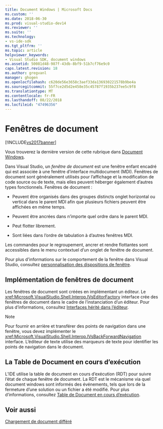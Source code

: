 ```yaml
---
title: Document Windows | Microsoft Docs
ms.custom: ''
ms.date: 2018-06-30
ms.prod: visual-studio-dev14
ms.reviewer: ''
ms.suite: ''
ms.technology:
- vs-ide-sdk
ms.tgt_pltfrm: ''
ms.topic: article
helpviewer_keywords:
- Visual Studio SDK, document windows
ms.assetid: 50081d48-987f-43db-8bf9-51b7cf76e9c0
caps.latest.revision: 18
ms.author: gregvanl
manager: ghogen
ms.openlocfilehash: c620de56e3658c3aef33da136930221578b9be4a
ms.sourcegitcommit: 55f7ce2d5d2e458e35c45787f1935b237ee5c9f8
ms.translationtype: MT
ms.contentlocale: fr-FR
ms.lasthandoff: 08/22/2018
ms.locfileid: "47496356"
---
```

# <a name="document-windows"></a>Fenêtres de document
[!INCLUDE[vs2017banner](../../includes/vs2017banner.md)]

Vous trouverez la dernière version de cette rubrique dans [Document Windows](https://docs.microsoft.com/visualstudio/extensibility/internals/document-windows).  
  
Dans Visual Studio, un *fenêtre de document* est une fenêtre enfant encadré qui est associée à une fenêtre d’interface multidocument (MDI). Fenêtres de document sont généralement utilisés pour l’affichage et la modification de code source ou de texte, mais elles peuvent héberger également d’autres types fonctionnels. Fenêtres de document :  
  
-   Peuvent être organisés dans des groupes distincts onglet horizontal ou vertical dans le parent MDI afin que plusieurs fichiers peuvent être affichées en même temps.  
  
-   Peuvent être ancrées dans n’importe quel ordre dans le parent MDI.  
  
-   Peut flotter librement.  
  
-   Sont liées dans l’ordre de tabulation à d’autres fenêtres MDI.  
  
 Les commandes pour le regroupement, ancrer et rendre flottantes sont accessibles dans le menu contextuel d’un onglet de fenêtre de document.  
  
 Pour plus d’informations sur le comportement de la fenêtre dans Visual Studio, consultez [personnalisation des dispositions de fenêtre](../../ide/customizing-window-layouts-in-visual-studio.md).  
  
## <a name="document-window-implementation"></a>Implémentation de fenêtres de document  
 Les fenêtres de document sont créées en implémentant un éditeur. Le <xref:Microsoft.VisualStudio.Shell.Interop.IVsEditorFactory> interface crée des fenêtres de document dans le cadre de l’instanciation d’un éditeur. Pour plus d’informations, consultez [Interfaces hérité dans l’éditeur](../../extensibility/legacy-interfaces-in-the-editor.md).  
  
> [!NOTE]
>  Pour fournir en arrière et transférer des points de navigation dans une fenêtre, vous devez implémenter le <xref:Microsoft.VisualStudio.Shell.Interop.IVsBackForwardNavigation> interface. L’éditeur de texte utilise des marqueurs de texte pour identifier les points de navigation dans le document.  
  
## <a name="the-running-document-table"></a>La Table de Document en cours d’exécution  
 L’IDE utilise la table de document en cours d’exécution (RDT) pour suivre l’état de chaque fenêtre de document. La RDT est le mécanisme via quel document windows sont informés des événements, tels que lors de la fermeture d’une solution ou un fichier a été modifié. Pour plus d’informations, consultez [Table de Document en cours d’exécution](../../extensibility/internals/running-document-table.md).  
  
## <a name="see-also"></a>Voir aussi  
 [Chargement de document différé](../../extensibility/internals/delayed-document-loading.md)

